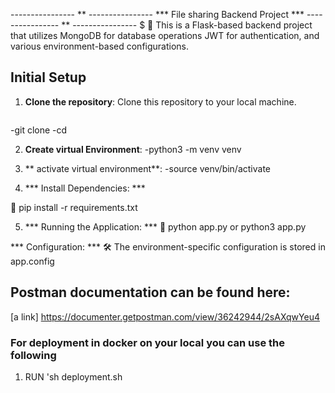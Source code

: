 ---------------- ** ---------------- *** File sharing Backend Project *** ---------------- ** ----------------
$
📄 This is a Flask-based backend project that utilizes MongoDB for database operations
   JWT for authentication, and various environment-based configurations.


## Initial Setup

1. **Clone the repository**:
   Clone this repository to your local machine.
   ```bash
-git clone <repository-url>
-cd <repository-folder>

2. **Create virtual Environment**:
-python3 -m venv venv

3. ** activate virtual environment**:
-source venv/bin/activate

4.  *** Install Dependencies: ***   

🔧 pip install -r requirements.txt

5. *** Running the Application: ***
🚀 python app.py or python3 app.py


 *** Configuration: ***
🛠 The environment-specific configuration is stored in app.config


## Postman documentation can be found  here: 
[a link] https://documenter.getpostman.com/view/36242944/2sAXqwYeu4



### For deployment in docker on your local you can use the following

1. RUN 'sh deployment.sh
